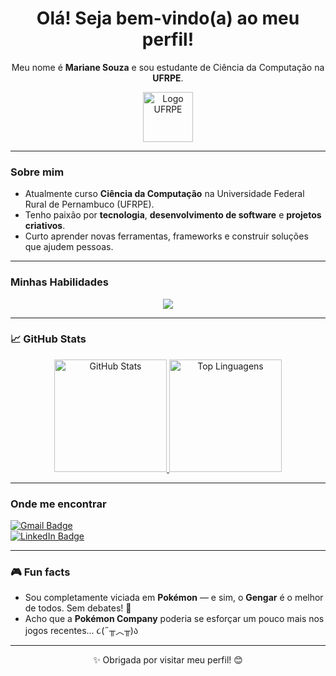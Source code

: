 <h1 align="center">Olá! Seja bem-vindo(a) ao meu perfil!</h1>

<p align="center">Meu nome é <strong>Mariane Souza</strong> e sou estudante de Ciência da Computação na <strong>UFRPE</strong>.</p>

<p align="center">
  <img src="https://www.ufrpe.br/sites/www.ufrpe.br/files/Marcas%20UFRPE-04.jpg" height="80" alt="Logo UFRPE"/>
</p>

---

### Sobre mim

- Atualmente curso **Ciência da Computação** na Universidade Federal Rural de Pernambuco (UFRPE).
- Tenho paixão por **tecnologia**, **desenvolvimento de software** e **projetos criativos**.
- Curto aprender novas ferramentas, frameworks e construir soluções que ajudem pessoas.
  
---
### Minhas Habilidades
<p align="center">
  <a href="https://skillicons.dev">
    <img src="https://skillicons.dev/icons?i=git,css,py,django,fastapi,figma,html,java,mongodb,mysql,nodejs,selenium,ts" />
  </a>
</p>

---

### 📈 GitHub Stats

<div align="center">
  <a href="https://github.com/Marianeesouza">
    <img height="180em" src="https://github-readme-stats.vercel.app/api?username=Marianeesouza&show_icons=true&theme=tokyonight" alt="GitHub Stats"/>
    <img height="180em" src="https://github-readme-stats.vercel.app/api/top-langs/?username=Marianeesouza&layout=compact&theme=dracula" alt="Top Linguagens"/>
  </a>
</div>

---

### Onde me encontrar

<div>
  <a href="mailto:mariane.elisa@ufrpe.br">
    <img src="https://img.shields.io/badge/Gmail-D14836?style=for-the-badge&logo=gmail&logoColor=white" alt="Gmail Badge"/>
  </a>
</div>
<a href="https://www.linkedin.com/in/mariane-elisa-dos-santos-souza-0ba903327/" target="_blank">
  <img src="https://img.shields.io/badge/LinkedIn-0077B5?style=for-the-badge&logo=linkedin&logoColor=white" alt="LinkedIn Badge"/>
</a>


---

### 🎮 Fun facts

- Sou completamente viciada em **Pokémon** — e sim, o **Gengar** é o melhor de todos. Sem debates! 😤
- Acho que a **Pokémon Company** poderia se esforçar um pouco mais nos jogos recentes... ૮(˶╥︿╥)ა

---

<p align="center">✨ Obrigada por visitar meu perfil! 😊</p>
